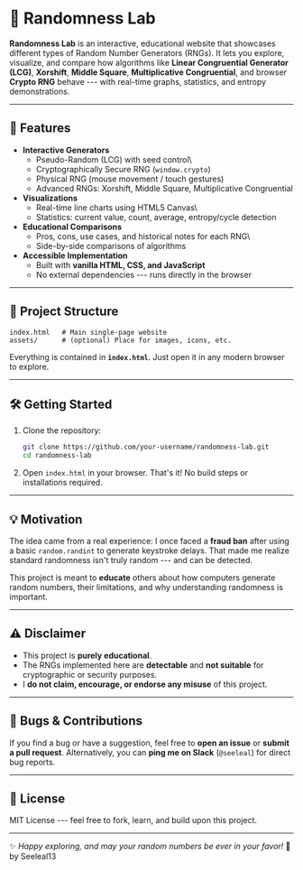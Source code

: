 # 🎲 Randomness Lab

**Randomness Lab** is an interactive, educational website that showcases
different types of Random Number Generators (RNGs).
It lets you explore, visualize, and compare how algorithms like **Linear
Congruential Generator (LCG)**, **Xorshift**, **Middle Square**,
**Multiplicative Congruential**, and browser **Crypto RNG** behave ---
with real-time graphs, statistics, and entropy demonstrations.

------------------------------------------------------------------------

## 🚀 Features

-   **Interactive Generators**
    -   Pseudo-Random (LCG) with seed control\
    -   Cryptographically Secure RNG (`window.crypto`)
    -   Physical RNG (mouse movement / touch gestures)
    -   Advanced RNGs: Xorshift, Middle Square, Multiplicative
        Congruential
-   **Visualizations**
    -   Real-time line charts using HTML5 Canvas\
    -   Statistics: current value, count, average, entropy/cycle
        detection
-   **Educational Comparisons**
    -   Pros, cons, use cases, and historical notes for each RNG\
    -   Side-by-side comparisons of algorithms
-   **Accessible Implementation**
    -   Built with **vanilla HTML, CSS, and JavaScript**
    -   No external dependencies --- runs directly in the browser

------------------------------------------------------------------------

## 📂 Project Structure

    index.html   # Main single-page website
    assets/      # (optional) Place for images, icons, etc.

Everything is contained in **`index.html`**. Just open it in any modern
browser to explore.

------------------------------------------------------------------------

## 🛠️ Getting Started

1.  Clone the repository:

    ``` bash
    git clone https://github.com/your-username/randomness-lab.git
    cd randomness-lab
    ```

2.  Open `index.html` in your browser.
    That's it! No build steps or installations required.

------------------------------------------------------------------------

## 💡 Motivation

The idea came from a real experience:
I once faced a **fraud ban** after using a basic `random.randint` to
generate keystroke delays.
That made me realize standard randomness isn't truly random --- and can
be detected.

This project is meant to **educate** others about how computers generate
random numbers, their limitations, and why understanding randomness is
important.

------------------------------------------------------------------------

## ⚠️ Disclaimer

-   This project is **purely educational**.
-   The RNGs implemented here are **detectable** and **not suitable**
    for cryptographic or security purposes.
-   I **do not claim, encourage, or endorse any misuse** of this
    project.

------------------------------------------------------------------------

## 🐞 Bugs & Contributions

If you find a bug or have a suggestion, feel free to **open an issue**
or **submit a pull request**.
Alternatively, you can **ping me on Slack** (`@seeleal`) for
direct bug reports.

------------------------------------------------------------------------

## 📜 License

MIT License --- feel free to fork, learn, and build upon this project.

------------------------------------------------------------------------

✨ *Happy exploring, and may your random numbers be ever in your favor!*
🎲
by Seeleal13
